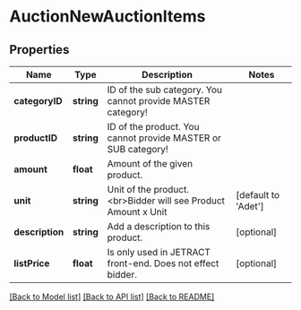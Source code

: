 # AuctionNewAuctionItems

## Properties
Name | Type | Description | Notes
------------ | ------------- | ------------- | -------------
**categoryID** | **string** | ID of the sub category. You cannot provide MASTER category! | 
**productID** | **string** | ID of the product. You cannot provide MASTER or SUB category! | 
**amount** | **float** | Amount of the given product. | 
**unit** | **string** | Unit of the product.&lt;br&gt;Bidder will see Product Amount x Unit | [default to 'Adet']
**description** | **string** | Add a description to this product. | [optional] 
**listPrice** | **float** | Is only used in JETRACT front-end. Does not effect bidder. | [optional] 

[[Back to Model list]](../README.md#documentation-for-models) [[Back to API list]](../README.md#documentation-for-api-endpoints) [[Back to README]](../README.md)


